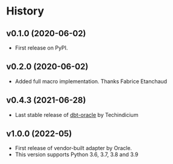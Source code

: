 # History

## v0.1.0 (2020-06-02)

- First release on PyPI.

## v0.2.0 (2020-06-02)

- Added full macro implementation. Thanks Fabrice Etanchaud

## v0.4.3 (2021-06-28)

- Last stable release of [dbt-oracle](https://github.com/techindicium/dbt-oracle) by Techindicium

## v1.0.0 (2022-05)

- First release of vendor-built adapter by Oracle. 
- This version supports Python 3.6, 3.7, 3.8 and 3.9
